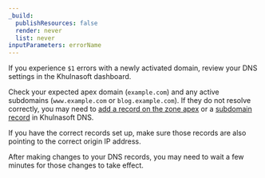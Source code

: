 ```yaml
---
_build:
  publishResources: false
  render: never
  list: never
inputParameters: errorName
---
```


If you experience `$1` errors with a newly activated domain, review your DNS settings in the Khulnasoft dashboard.

Check your expected apex domain (`example.com`) and any active subdomains (`www.example.com` or `blog.example.com`). If they do not resolve correctly, you may need to [add a record on the zone apex](/dns/manage-dns-records/how-to/create-zone-apex/) or a [subdomain record](/dns/manage-dns-records/how-to/create-subdomain/) in Khulnasoft DNS.

If you have the correct records set up, make sure those records are also pointing to the correct origin IP address.

After making changes to your DNS records, you may need to wait a few minutes for those changes to take effect.